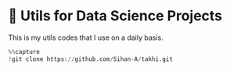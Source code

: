 # 🔑 Utils for Data Science Projects

This is my utils codes that I use on a daily basis.

```python
%%capture
!git clone https://github.com/Sihan-A/takhi.git
```
